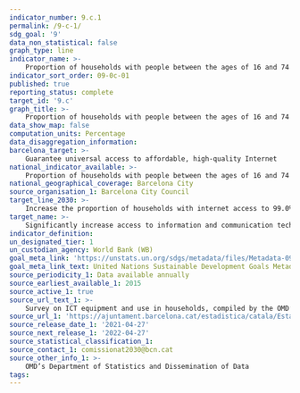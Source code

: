 ```yaml
---
indicator_number: 9.c.1
permalink: /9-c-1/
sdg_goal: '9'
data_non_statistical: false
graph_type: line
indicator_name: >-
    Proportion of households with people between the ages of 16 and 74 that have Internet access
indicator_sort_order: 09-0c-01
published: true
reporting_status: complete
target_id: '9.c'
graph_title: >-
    Proportion of households with people between the ages of 16 and 74 that have Internet access
data_show_map: false
computation_units: Percentage
data_disaggregation_information:
barcelona_target: >-
    Guarantee universal access to affordable, high-quality Internet
national_indicator_available: >-
    Proportion of households with people between the ages of 16 and 74 that have Internet access
national_geographical_coverage: Barcelona City 
source_organisation_1: Barcelona City Council
target_line_2030: >-
    Increase the proportion of households with internet access to 99.0%
target_name: >-
    Significantly increase access to information and communication technology and strive to provide universal, affordable access to the internet in less advanced countries by 2020 at the latest
indicator_definition:
un_designated_tier: 1
un_custodian_agency: World Bank (WB)
goal_meta_link: 'https://unstats.un.org/sdgs/metadata/files/Metadata-09-0c-01.pdf'
goal_meta_link_text: United Nations Sustainable Development Goals Metadata (pdf 894kB)
source_periodicity_1: Data available annually
source_earliest_available_1: 2015
source_active_1: true
source_url_text_1: >-
    Survey on ICT equipment and use in households, compiled by the OMD’s Department of Statistics and Dissemination of Data 
source_url_1: 'https://ajuntament.barcelona.cat/estadistica/catala/Estadistiques_per_temes/Societat_i_condicions_de_vida/Condicions_de_vida/TIC/index.htm'
source_release_date_1: '2021-04-27'
source_next_release_1: '2022-04-27'
source_statistical_classification_1: 
source_contact_1: comissionat2030@bcn.cat
source_other_info_1: >-
    OMD’s Department of Statistics and Dissemination of Data
tags:
---
```

